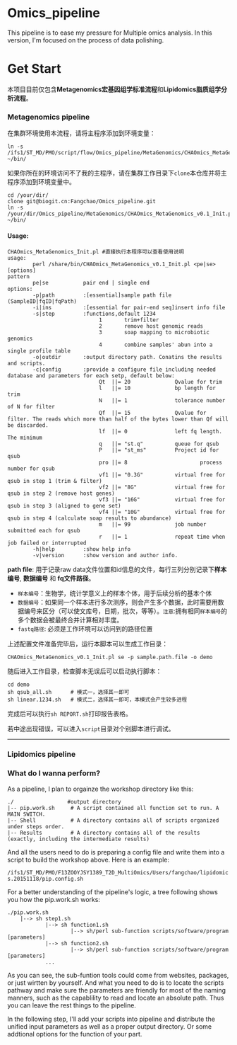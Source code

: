 # Omics_pipeline
This pipeline is to ease my pressure for Multiple omics analysis. In this version, I'm focused on the process of data polishing.

# Get Start

本项目目前仅包含**Metagenomics宏基因组学标准流程**和**Lipidomics脂质组学分析流程**。

### Metagenomics pipeline

在集群环境使用本流程，请将主程序添加到环境变量：

```
ln -s /ifs1/ST_MD/PMO/script/flow/Omics_pipeline/MetaGenomics/CHAOmics_MetaGenomics_v0.1_Init.pl ~/bin/
```

如果你所在的环境访问不了我的主程序，请在集群工作目录下`clone`本仓库并将主程序添加到环境变量中。

```
cd /your/dir/
clone git@biogit.cn:Fangchao/Omics_pipeline.git
ln -s /your/dir/Omics_pipeline/MetaGenomics/CHAOmics_MetaGenomics_v0.1_Init.pl ~/bin/
```

#### Usage:

```
CHAOmics_MetaGenomics_Init.pl #直接执行本程序可以查看使用说明
usage:
        perl /share/bin/CHAOmics_MetaGenomics_v0.1_Init.pl <pe|se> [options]
pattern
        pe|se           pair end | single end
options:
        -p|path         :[essential]sample path file (SampleID|fqID|fqPath)
        -i|ins          :[essential for pair-end seq]insert info file
        -s|step         :functions,default 1234
                             1       trim+filter
                             2       remove host genomic reads
                             3       soap mapping to microbiotic genomics
                             4       combine samples' abun into a single profile table
        -o|outdir       :output directory path. Conatins the results and scripts.
        -c|config       :provide a configure file including needed database and parameters for each setp, default below:
                             Qt  ||= 20              Qvalue for trim 
                             l   ||= 10              bp length for trim
                             N   ||= 1               tolerance number of N for filter
                             Qf  ||= 15              Qvalue for filter. The reads which more than half of the bytes lower than Qf will be discarded.
                             lf  ||= 0               left fq length. The minimum
                             q   ||= "st.q"          queue for qsub
                             P   ||= "st_ms"         Project id for qsub
                             pro ||= 8                       process number for qsub
                             vf1 ||= "0.3G"          virtual free for qsub in step 1 (trim & filter)
                             vf2 ||= "8G"            virtual free for qsub in step 2 (remove host genes)
                             vf3 ||= "16G"           virtual free for qsub in step 3 (aligned to gene set)
                             vf4 ||= "10G"           virtual free for qsub in step 4 (calculate soap results to abundance)
                             m   ||= 99              job number submitted each for qsub
                             r   ||= 1               repeat time when job failed or interrupted
        -h|help         :show help info
        -v|version      :show version and author info.
```

**path file**: 用于记录raw data文件位置和id信息的文件，每行三列分别记录下**样本编号**, **数据编号** 和 **fq文件路径**。

- `样本编号`：生物学，统计学意义上的样本个体，用于后续分析的基本个体
- `数据编号`：如果同一个样本进行多次测序，则会产生多个数据，此时需要用数据编号来区分（可以使文库号，日期，批次，等等）。`注意`:拥有相同`样本编号`的多个数据会被最终合并计算相对丰度。
- `fastq路径`: 必须是工作环境可以访问到的路径位置

上述配置文件准备完毕后，运行本脚本可以生成工作目录：

```
CHAOmics_MetaGenomics_v0.1_Init.pl se -p sample.path.file -o demo
```

随后进入工作目录，检查脚本无误后可以启动执行脚本：

```
cd demo
sh qsub_all.sh		# 模式一，选择其一即可
sh linear.1234.sh	# 模式二，选择其一即可，本模式会产生较多进程
```

完成后可以执行`sh REPORT.sh`打印报告表格。

若中途出现错误，可以进入`script`目录对个别脚本进行调试。

--------------

### Lipidomics pipeline

### What do I wanna perform?
As a pipeline, I plan to orgainze the workshop directory like this:
```
./                 #output directory
|-- pip.work.sh		# A script contained all function set to run. A	MAIN SWITCH.
|-- Shell			# A directory contains all of scripts organized under steps order.
|-- Results			# A directory contains all of the results (exactly, including the intermediate results)
```
And all the users need to do is preparing a config file and write them into a script to build the workshop above.
Here is an example:

 `/ifs1/ST_MD/PMO/F13ZOOYJSY1389_T2D_MultiOmics/Users/fangchao/lipidomics.20151118/pip.config.sh`

For a better understanding of the pipeline's logic, a tree following shows you how the pip.work.sh works:
```
./pip.work.sh
	|--> sh step1.sh
			|--> sh function1.sh
					|--> sh/perl sub-function scripts/software/program [parameters]
			|--> sh function2.sh
					|--> sh/perl sub-function scripts/software/program [parameters]
			...
```
As you can see, the sub-funtion tools could come from websites, packages, or just wirtten by yourself. And what you need to do is to locate the scripts pathway and make sure the parameters are friendly for most of the naming manners, such as the capablility to read and locate an absolute path. Thus you can leave the rest things to the pipeline.

In the following step, I'll add your scripts into pipeline and distribute the unified input parameters as well as a proper output directory. Or some addtional options for the function of your part.

